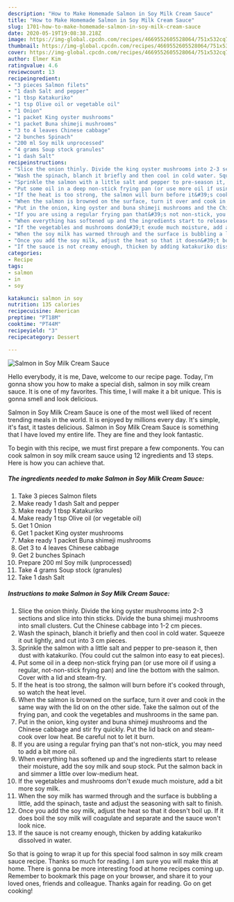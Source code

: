 ```yaml
---
description: "How to Make Homemade Salmon in Soy Milk Cream Sauce"
title: "How to Make Homemade Salmon in Soy Milk Cream Sauce"
slug: 1701-how-to-make-homemade-salmon-in-soy-milk-cream-sauce
date: 2020-05-19T19:08:38.218Z
image: https://img-global.cpcdn.com/recipes/4669552605528064/751x532cq70/salmon-in-soy-milk-cream-sauce-recipe-main-photo.jpg
thumbnail: https://img-global.cpcdn.com/recipes/4669552605528064/751x532cq70/salmon-in-soy-milk-cream-sauce-recipe-main-photo.jpg
cover: https://img-global.cpcdn.com/recipes/4669552605528064/751x532cq70/salmon-in-soy-milk-cream-sauce-recipe-main-photo.jpg
author: Elmer Kim
ratingvalue: 4.6
reviewcount: 13
recipeingredient:
- "3 pieces Salmon filets"
- "1 dash Salt and pepper"
- "1 tbsp Katakuriko"
- "1 tsp Olive oil or vegetable oil"
- "1 Onion"
- "1 packet King oyster mushrooms"
- "1 packet Buna shimeji mushrooms"
- "3 to 4 leaves Chinese cabbage"
- "2 bunches Spinach"
- "200 ml Soy milk unprocessed"
- "4 grams Soup stock granules"
- "1 dash Salt"
recipeinstructions:
- "Slice the onion thinly. Divide the king oyster mushrooms into 2-3 sections and slice into thin sticks. Divide the buna shimeji mushrooms into small clusters. Cut the Chinese cabbage into 1-2 cm pieces."
- "Wash the spinach, blanch it briefly and then cool in cold water. Squeeze it out lightly, and cut into 3 cm pieces."
- "Sprinkle the salmon with a little salt and pepper to pre-season it, then dust with katakuriko. (You could cut the salmon into easy to eat pieces)."
- "Put some oil in a deep non-stick frying pan (or use more oil if using a regular, not-non-stick frying pan) and line the bottom with the salmon. Cover with a lid and steam-fry."
- "If the heat is too strong, the salmon will burn before it&#39;s cooked through, so watch the heat level."
- "When the salmon is browned on the surface, turn it over and cook in the same way with the lid on on the other side. Take the salmon out of the frying pan, and cook the vegetables and mushrooms in the same pan."
- "Put in the onion, king oyster and buna shimeji mushrooms and the Chinese cabbage and stir fry quickly. Put the lid back on and steam-cook over low heat. Be careful not to let it burn."
- "If you are using a regular frying pan that&#39;s not non-stick, you may need to add a bit more oil."
- "When everything has softened up and the ingredients start to release their moisture, add the soy milk and soup stock. Put the salmon back in and simmer a little over low-medium heat."
- "If the vegetables and mushrooms don&#39;t exude much moisture, add a bit more soy milk."
- "When the soy milk has warmed through and the surface is bubbling a little, add the spinach, taste and adjust the seasoning with salt to finish."
- "Once you add the soy milk, adjust the heat so that it doesn&#39;t boil up. If it does boil the soy milk will coagulate and separate and the sauce won&#39;t look nice."
- "If the sauce is not creamy enough, thicken by adding katakuriko dissolved in water."
categories:
- Recipe
tags:
- salmon
- in
- soy

katakunci: salmon in soy 
nutrition: 135 calories
recipecuisine: American
preptime: "PT18M"
cooktime: "PT44M"
recipeyield: "3"
recipecategory: Dessert

---
```



![Salmon in Soy Milk Cream Sauce](https://img-global.cpcdn.com/recipes/4669552605528064/751x532cq70/salmon-in-soy-milk-cream-sauce-recipe-main-photo.jpg)

Hello everybody, it is me, Dave, welcome to our recipe page. Today, I'm gonna show you how to make a special dish, salmon in soy milk cream sauce. It is one of my favorites. This time, I will make it a bit unique. This is gonna smell and look delicious.

Salmon in Soy Milk Cream Sauce is one of the most well liked of recent trending meals in the world. It is enjoyed by millions every day. It's simple, it's fast, it tastes delicious. Salmon in Soy Milk Cream Sauce is something that I have loved my entire life. They are fine and they look fantastic.




To begin with this recipe, we must first prepare a few components. You can cook salmon in soy milk cream sauce using 12 ingredients and 13 steps. Here is how you can achieve that.

<!--inarticleads1-->

##### The ingredients needed to make Salmon in Soy Milk Cream Sauce:

1. Take 3 pieces Salmon filets
1. Make ready 1 dash Salt and pepper
1. Make ready 1 tbsp Katakuriko
1. Make ready 1 tsp Olive oil (or vegetable oil)
1. Get 1 Onion
1. Get 1 packet King oyster mushrooms
1. Make ready 1 packet Buna shimeji mushrooms
1. Get 3 to 4 leaves Chinese cabbage
1. Get 2 bunches Spinach
1. Prepare 200 ml Soy milk (unprocessed)
1. Take 4 grams Soup stock (granules)
1. Take 1 dash Salt




<!--inarticleads2-->

##### Instructions to make Salmon in Soy Milk Cream Sauce:

1. Slice the onion thinly. Divide the king oyster mushrooms into 2-3 sections and slice into thin sticks. Divide the buna shimeji mushrooms into small clusters. Cut the Chinese cabbage into 1-2 cm pieces.
1. Wash the spinach, blanch it briefly and then cool in cold water. Squeeze it out lightly, and cut into 3 cm pieces.
1. Sprinkle the salmon with a little salt and pepper to pre-season it, then dust with katakuriko. (You could cut the salmon into easy to eat pieces).
1. Put some oil in a deep non-stick frying pan (or use more oil if using a regular, not-non-stick frying pan) and line the bottom with the salmon. Cover with a lid and steam-fry.
1. If the heat is too strong, the salmon will burn before it&#39;s cooked through, so watch the heat level.
1. When the salmon is browned on the surface, turn it over and cook in the same way with the lid on on the other side. Take the salmon out of the frying pan, and cook the vegetables and mushrooms in the same pan.
1. Put in the onion, king oyster and buna shimeji mushrooms and the Chinese cabbage and stir fry quickly. Put the lid back on and steam-cook over low heat. Be careful not to let it burn.
1. If you are using a regular frying pan that&#39;s not non-stick, you may need to add a bit more oil.
1. When everything has softened up and the ingredients start to release their moisture, add the soy milk and soup stock. Put the salmon back in and simmer a little over low-medium heat.
1. If the vegetables and mushrooms don&#39;t exude much moisture, add a bit more soy milk.
1. When the soy milk has warmed through and the surface is bubbling a little, add the spinach, taste and adjust the seasoning with salt to finish.
1. Once you add the soy milk, adjust the heat so that it doesn&#39;t boil up. If it does boil the soy milk will coagulate and separate and the sauce won&#39;t look nice.
1. If the sauce is not creamy enough, thicken by adding katakuriko dissolved in water.




So that is going to wrap it up for this special food salmon in soy milk cream sauce recipe. Thanks so much for reading. I am sure you will make this at home. There is gonna be more interesting food at home recipes coming up. Remember to bookmark this page on your browser, and share it to your loved ones, friends and colleague. Thanks again for reading. Go on get cooking!
